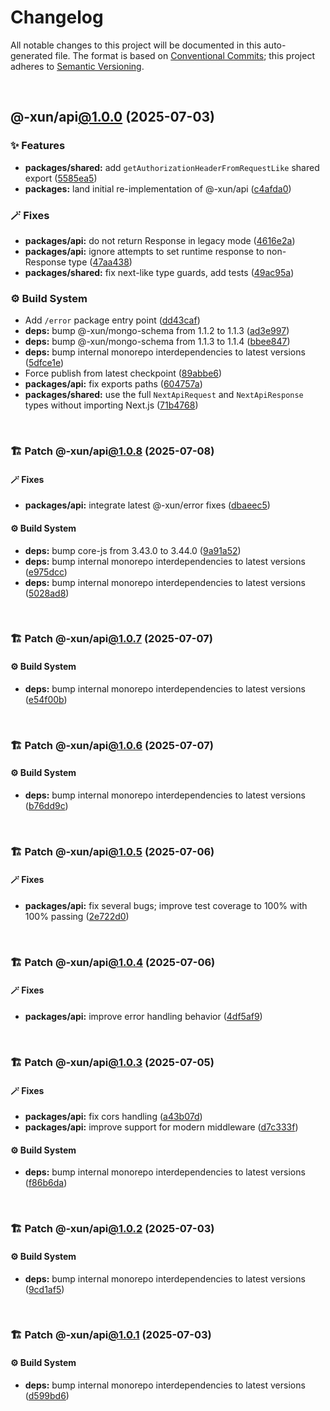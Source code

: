 # Changelog

All notable changes to this project will be documented in this auto-generated
file. The format is based on [Conventional Commits][1];
this project adheres to [Semantic Versioning][2].

<br />

## @-xun/api[@1.0.0][3] (2025-07-03)

### ✨ Features

- **packages/shared:** add `getAuthorizationHeaderFromRequestLike` shared export ([5585ea5][4])
- **packages:** land initial re-implementation of @-xun/api ([c4afda0][5])

### 🪄 Fixes

- **packages/api:** do not return Response in legacy mode ([4616e2a][6])
- **packages/api:** ignore attempts to set runtime response to non-Response type ([47aa438][7])
- **packages/shared:** fix next-like type guards, add tests ([49ac95a][8])

### ⚙️ Build System

- Add `/error` package entry point ([dd43caf][9])
- **deps:** bump @-xun/mongo-schema from 1.1.2 to 1.1.3 ([ad3e997][10])
- **deps:** bump @-xun/mongo-schema from 1.1.3 to 1.1.4 ([bbee847][11])
- **deps:** bump internal monorepo interdependencies to latest versions ([5dfce1e][12])
- Force publish from latest checkpoint ([89abbe6][13])
- **packages/api:** fix exports paths ([604757a][14])
- **packages/shared:** use the full `NextApiRequest` and `NextApiResponse` types without importing Next.js ([71b4768][15])

<br />

### 🏗️ Patch @-xun/api[@1.0.8][16] (2025-07-08)

#### 🪄 Fixes

- **packages/api:** integrate latest @-xun/error fixes ([dbaeec5][17])

#### ⚙️ Build System

- **deps:** bump core-js from 3.43.0 to 3.44.0 ([9a91a52][18])
- **deps:** bump internal monorepo interdependencies to latest versions ([e975dcc][19])
- **deps:** bump internal monorepo interdependencies to latest versions ([5028ad8][20])

<br />

### 🏗️ Patch @-xun/api[@1.0.7][21] (2025-07-07)

#### ⚙️ Build System

- **deps:** bump internal monorepo interdependencies to latest versions ([e54f00b][22])

<br />

### 🏗️ Patch @-xun/api[@1.0.6][23] (2025-07-07)

#### ⚙️ Build System

- **deps:** bump internal monorepo interdependencies to latest versions ([b76dd9c][24])

<br />

### 🏗️ Patch @-xun/api[@1.0.5][25] (2025-07-06)

#### 🪄 Fixes

- **packages/api:** fix several bugs; improve test coverage to 100% with 100% passing ([2e722d0][26])

<br />

### 🏗️ Patch @-xun/api[@1.0.4][27] (2025-07-06)

#### 🪄 Fixes

- **packages/api:** improve error handling behavior ([4df5af9][28])

<br />

### 🏗️ Patch @-xun/api[@1.0.3][29] (2025-07-05)

#### 🪄 Fixes

- **packages/api:** fix cors handling ([a43b07d][30])
- **packages/api:** improve support for modern middleware ([d7c333f][31])

#### ⚙️ Build System

- **deps:** bump internal monorepo interdependencies to latest versions ([f86b6da][32])

<br />

### 🏗️ Patch @-xun/api[@1.0.2][33] (2025-07-03)

#### ⚙️ Build System

- **deps:** bump internal monorepo interdependencies to latest versions ([9cd1af5][34])

<br />

### 🏗️ Patch @-xun/api[@1.0.1][35] (2025-07-03)

#### ⚙️ Build System

- **deps:** bump internal monorepo interdependencies to latest versions ([d599bd6][36])

[1]: https://conventionalcommits.org
[2]: https://semver.org
[3]: https://github.com/Xunnamius/api-utils/compare/@-xun/api@0.0.0-init...@-xun/api@1.0.0
[4]: https://github.com/Xunnamius/api-utils/commit/5585ea57aa67c979523ec530243ab41d89ed5961
[5]: https://github.com/Xunnamius/api-utils/commit/c4afda0d61461e2b8dbcd661149b30468970d4eb
[6]: https://github.com/Xunnamius/api-utils/commit/4616e2ae80d6d3bce050b940e4676a500ab6af1b
[7]: https://github.com/Xunnamius/api-utils/commit/47aa438b6e2fa7eafca197bd09da4c9971b3c552
[8]: https://github.com/Xunnamius/api-utils/commit/49ac95a31e0bee5f9dee84ee70041edf855c2277
[9]: https://github.com/Xunnamius/api-utils/commit/dd43caf0e5d04049aa699f225be601c9952cb596
[10]: https://github.com/Xunnamius/api-utils/commit/ad3e99709163d81914d87de39a452ddad00e77b9
[11]: https://github.com/Xunnamius/api-utils/commit/bbee847846ea7aea6b822dc90669b88000adcba8
[12]: https://github.com/Xunnamius/api-utils/commit/5dfce1e73feac3dc40d1dbf743ce9af406dbb386
[13]: https://github.com/Xunnamius/api-utils/commit/89abbe6937ec39fc9d2eb19430d0e8d5b1321810
[14]: https://github.com/Xunnamius/api-utils/commit/604757a04c1246bf80c15a6caaa0e98300681eba
[15]: https://github.com/Xunnamius/api-utils/commit/71b4768957b597ca1b5c617189c9042977d621ab
[16]: https://github.com/Xunnamius/api-utils/compare/@-xun/api@1.0.7...@-xun/api@1.0.8
[17]: https://github.com/Xunnamius/api-utils/commit/dbaeec5232ae7bafbae84bb215ebf52b4fa76133
[18]: https://github.com/Xunnamius/api-utils/commit/9a91a529c23a378062d730c3b3e11a72d817bbf0
[19]: https://github.com/Xunnamius/api-utils/commit/e975dccb945ac2d92d089721cf97cebc39449791
[20]: https://github.com/Xunnamius/api-utils/commit/5028ad8e947cfce3aaaa9ba92abdfa71d5078967
[21]: https://github.com/Xunnamius/api-utils/compare/@-xun/api@1.0.6...@-xun/api@1.0.7
[22]: https://github.com/Xunnamius/api-utils/commit/e54f00bd22821c4a3bb2bb3ee43d97edd4f401b8
[23]: https://github.com/Xunnamius/api-utils/compare/@-xun/api@1.0.5...@-xun/api@1.0.6
[24]: https://github.com/Xunnamius/api-utils/commit/b76dd9ce0c2f50b330ae9c85d99704442be6f0bd
[25]: https://github.com/Xunnamius/api-utils/compare/@-xun/api@1.0.4...@-xun/api@1.0.5
[26]: https://github.com/Xunnamius/api-utils/commit/2e722d034f9cb0ae52b9bcfca02dfa6ae9de0080
[27]: https://github.com/Xunnamius/api-utils/compare/@-xun/api@1.0.3...@-xun/api@1.0.4
[28]: https://github.com/Xunnamius/api-utils/commit/4df5af90e8c8c183b6b76a3742f17a8028208836
[29]: https://github.com/Xunnamius/api-utils/compare/@-xun/api@1.0.2...@-xun/api@1.0.3
[30]: https://github.com/Xunnamius/api-utils/commit/a43b07d9c7bde1fd369f583f8592e9f5cbe4c101
[31]: https://github.com/Xunnamius/api-utils/commit/d7c333f400df0a05008510842532ddd95e9fc938
[32]: https://github.com/Xunnamius/api-utils/commit/f86b6da3746432264ea1e1b00e1751b0fe171fe2
[33]: https://github.com/Xunnamius/api-utils/compare/@-xun/api@1.0.1...@-xun/api@1.0.2
[34]: https://github.com/Xunnamius/api-utils/commit/9cd1af53c9f08bf74ac71b1f8924f654c5cc5c2f
[35]: https://github.com/Xunnamius/api-utils/compare/@-xun/api@1.0.0...@-xun/api@1.0.1
[36]: https://github.com/Xunnamius/api-utils/commit/d599bd64b164b6e85a698e3eb503c87928b45e16
